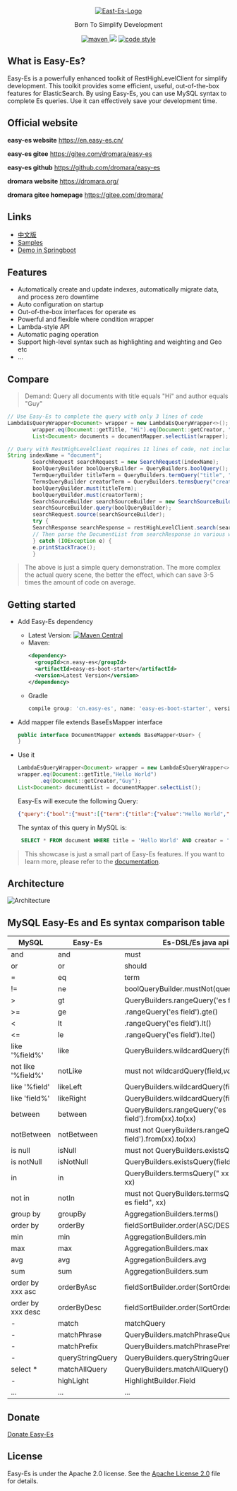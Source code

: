 <p align="center">
  <a href="https://en.easy-es.cn/">
   <img alt="East-Es-Logo" src="https://iknow.hs.net/042dd639-5bfa-410f-968f-8bbceb8d8ca7.png">
  </a>
</p>

<p align="center">
  Born To Simplify Development
</p>

<p align="center">
  <a href="https://search.maven.org/search?q=g:io.github.xpc1024%20a:easy-*">
    <img alt="maven" src="https://img.shields.io/github/v/release/xpc1024/easy-es?include_prereleases&logo=xpc&style=plastic">
  </a>
  <a href="https://www.murphysec.com/dr/htY0sMYDQaDn4X8iXp" alt="OSCS Status"><img src="https://www.oscs1024.com/platform/badge/dromara/easy-es.git.svg?size=small"/></a>
  <a href="https://www.apache.org/licenses/LICENSE-2.0">
    <img alt="code style" src="https://img.shields.io/badge/license-Apache%202-4EB1BA.svg?style=flat-square">
  </a>
</p>

## What is Easy-Es?

Easy-Es is a powerfully enhanced toolkit of RestHighLevelClient for simplify development. This toolkit provides some efficient, useful, out-of-the-box features for ElasticSearch. By using Easy-Es, you can use MySQL syntax to complete Es queries. Use it can effectively save your development time.

## Official website

**easy-es website**  https://en.easy-es.cn/

**easy-es gitee** https://gitee.com/dromara/easy-es

**easy-es github** https://github.com/dromara/easy-es

**dromara website** https://dromara.org/

**dromara gitee homepage** https://gitee.com/dromara/

## Links

- [中文版](https://github.com/xpc1024/easy-es/blob/main/README-ZH.md)
- [Samples](https://github.com/xpc1024/easy-es/tree/main/easy-es-sample)
- [Demo in Springboot](https://en.easy-es.cn/pages/658abb/#_2-pom)

## Features

-   Automatically create and update indexes, automatically migrate data, and process zero downtime
-   Auto configuration on startup
-   Out-of-the-box interfaces for operate es
-   Powerful and flexible where condition wrapper
-   Lambda-style API
-   Automatic paging operation
-   Support high-level syntax such as highlighting and weighting and Geo etc
-   ...

## Compare


> Demand: Query all documents with title equals "Hi" and author equals "Guy"



```java
// Use Easy-Es to complete the query with only 3 lines of code
LambdaEsQueryWrapper<Document> wrapper = new LambdaEsQueryWrapper<>();
        wrapper.eq(Document::getTitle, "Hi").eq(Document::getCreator, "Guy");
        List<Document> documents = documentMapper.selectList(wrapper);
```

```java
// Query with RestHighLevelClient requires 11 lines of code, not including parsing JSON code
String indexName = "document";
        SearchRequest searchRequest = new SearchRequest(indexName);
        BoolQueryBuilder boolQueryBuilder = QueryBuilders.boolQuery();
        TermQueryBuilder titleTerm = QueryBuilders.termQuery("title", "Hi");
        TermsQueryBuilder creatorTerm = QueryBuilders.termsQuery("creator", "Guy");
        boolQueryBuilder.must(titleTerm);
        boolQueryBuilder.must(creatorTerm);
        SearchSourceBuilder searchSourceBuilder = new SearchSourceBuilder();
        searchSourceBuilder.query(boolQueryBuilder);
        searchRequest.source(searchSourceBuilder);
        try {
        SearchResponse searchResponse = restHighLevelClient.search(searchRequest, RequestOptions.DEFAULT);
        // Then parse the DocumentList from searchResponse in various ways, omitting these codes...
        } catch (IOException e) {
        e.printStackTrace();
        }
```

> The above is just a simple query demonstration. The more complex the actual query scene, the better the effect, which can save 3-5 times the amount of code on average.
## Getting started


-   Add Easy-Es dependency
    - Latest Version: [![Maven Central](https://img.shields.io/github/v/release/xpc1024/easy-es?include_prereleases&logo=xpc&style=plastic)](https://search.maven.org/search?q=g:io.github.xpc1024%20a:easy-*)
    - Maven:
      ```xml
      <dependency>
        <groupId>cn.easy-es</groupId>
        <artifactId>easy-es-boot-starter</artifactId>
        <version>Latest Version</version>
      </dependency>
      ```
    - Gradle
      ```groovy
      compile group: 'cn.easy-es', name: 'easy-es-boot-starter', version: 'Latest Version'
      ```
-   Add mapper file extends BaseEsMapper interface

    ```java
    public interface DocumentMapper extends BaseMapper<User> {
    }
    ```

- Use it
  ``` java
  LambdaEsQueryWrapper<Document> wrapper = new LambdaEsQueryWrapper<>();
  wrapper.eq(Document::getTitle,"Hello World")
         .eq(Document::getCreator,"Guy");
  List<Document> documentList = documentMapper.selectList();
  
  ```
  Easy-Es will execute the following Query:
    ```json
    {"query":{"bool":{"must":[{"term":{"title":{"value":"Hello World","boost":1.0}}},{"term":{"creator":{"value":"Guy","boost":1.0}}}],"adjust_pure_negative":true,"boost":1.0}}}
    ```

  The syntax of this query in MySQL is:
  ```sql
   SELECT * FROM document WHERE title = 'Hello World' AND creator = 'Guy'
  ```

> This showcase is just a small part of Easy-Es features. If you want to learn more, please refer to the [documentation](https://easy-es.cn/#/en/).

## Architecture

![Architecture](https://iknow.hs.net/27fb40b8-22d4-45c2-92e0-1471112d5102.jpg)

## MySQL Easy-Es and Es syntax comparison table


| MySQL | Easy-Es | Es-DSL/Es java api|
| --- | --- |--- |
| and | and |must|
| or | or | should|
| = | eq | term|
| != | ne | boolQueryBuilder.mustNot(queryBuilder)|
| > | gt | QueryBuilders.rangeQuery('es field').gt()|
| >= | ge | .rangeQuery('es field').gte()|
| < | lt | .rangeQuery('es field').lt() |
| <= | le | .rangeQuery('es field').lte()| 
| like '%field%' | like | QueryBuilders.wildcardQuery(field,*value*)|
| not like '%field%' | notLike | must not wildcardQuery(field,*value*)|
| like '%field' | likeLeft | QueryBuilders.wildcardQuery(field,*value)|
| like 'field%' | likeRight | QueryBuilders.wildcardQuery(field,value*)|
| between | between | QueryBuilders.rangeQuery('es field').from(xx).to(xx) |
| notBetween | notBetween | must not QueryBuilders.rangeQuery('es field').from(xx).to(xx)|
| is null | isNull | must not QueryBuilders.existsQuery(field) |
| is notNull | isNotNull | QueryBuilders.existsQuery(field)|
| in | in | QueryBuilders.termsQuery(" xx es field", xx)|
| not in | notIn | must not QueryBuilders.termsQuery(" xx es field", xx)|
| group by | groupBy | AggregationBuilders.terms()|
| order by | orderBy | fieldSortBuilder.order(ASC/DESC)|
| min | min | AggregationBuilders.min|
| max | max |AggregationBuilders.max|
| avg | avg |AggregationBuilders.avg|
| sum | sum |AggregationBuilders.sum| 
| order by xxx asc | orderByAsc | fieldSortBuilder.order(SortOrder.ASC)|
| order by xxx desc | orderByDesc |fieldSortBuilder.order(SortOrder.DESC)|
| - | match |matchQuery|
| - | matchPhrase |QueryBuilders.matchPhraseQuery|
| - | matchPrefix |QueryBuilders.matchPhrasePrefixQuery|
| - | queryStringQuery |QueryBuilders.queryStringQuery|
| select * | matchAllQuery |QueryBuilders.matchAllQuery()|
| - | highLight |HighlightBuilder.Field |
| ... | ... | ...|


## Donate

[Donate Easy-Es](https://en.easy-es.cn/pages/fb291d/)


## License

Easy-Es is under the Apache 2.0 license. See the [Apache License 2.0](http://www.apache.org/licenses/LICENSE-2.0) file for details.
